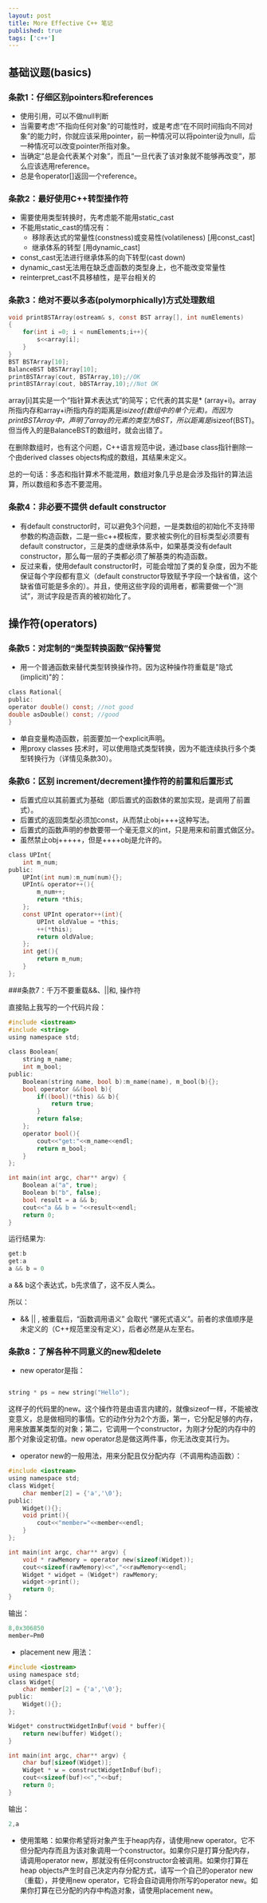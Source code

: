```yaml
---
layout: post
title: More Effective C++ 笔记
published: true
tags: ['c++']
---
```


## 基础议题(basics)

### 条款1：仔细区别pointers和references

- 使用引用，可以不做null判断
- 当需要考虑“不指向任何对象”的可能性时，或是考虑“在不同时间指向不同对象”的能力时，你就应该采用pointer，前一种情况可以将pointer设为null，后一种情况可以改变pointer所指对象。
- 当确定“总是会代表某个对象”，而且“一旦代表了该对象就不能够再改变”，那么应该选用reference。
- 总是令operator[]返回一个reference。

### 条款2：最好使用C++转型操作符

- 需要使用类型转换时，先考虑能不能用static_cast
- 不能用static_cast的情况有：
	- 移除表达式的常量性(constness)或变易性(volatileness) [用const_cast]
	- 继承体系的转型 [用dynamic_cast]
- const_cast无法进行继承体系的向下转型(cast down)
- dynamic_cast无法用在缺乏虚函数的类型身上，也不能改变常量性
- reinterpret_cast不具移植性，是平台相关的

### 条款3：绝对不要以多态(polymorphically)方式处理数组

```c
void printBSTArray(ostream& s, const BST array[], int numElements)
{
	for(int i =0; i < numElements;i++){
		s<<array[i];
	}
}
BST BSTArray[10];
BalanceBST bBSTArray[10];
printBSTArray(cout, BSTArray,10);//OK
printBSTArray(cout, bBSTArray,10);//Not OK
```
array[i]其实是一个“指针算术表达式”的简写；它代表的其实是* (array+i)。array所指内存和array+i所指内存的距离是i*sizeof(数组中的单个元素)。而因为printBSTArray中，声明了array的元素的类型为BST，所以距离是i*sizeof(BST)。但当传入的是BalanceBST的数组时，就会出错了。

在删除数组时，也有这个问题，C++语言规范中说，通过base class指针删除一个由derived classes objects构成的数组，其结果未定义。

总的一句话：多态和指针算术不能混用，数组对象几乎总是会涉及指针的算法运算，所以数组和多态不要混用。

### 条款4：非必要不提供 default constructor

- 有default constructor时，可以避免3个问题，一是类数组的初始化不支持带参数的构造函数，二是一些c++模板库，要求被实例化的目标类型必须要有default constructor，三是类的虚继承体系中，如果基类没有default constructor，那么每一层的子类都必须了解基类的构造函数。
- 反过来看，使用default constructor时，可能会增加了类的复杂度，因为不能保证每个字段都有意义（default constructor导致赋予字段一个缺省值，这个缺省值可能是多余的）。并且，使用这些字段的调用者，都需要做一个“测试”，测试字段是否真的被初始化了。

## 操作符(operators)

### 条款5：对定制的“类型转换函数”保持警觉

- 用一个普通函数来替代类型转换操作符。因为这种操作符重载是"隐式(implicit)"的：
```c
class Rational{
public:
operator double() const; //not good
double asDouble() const; //good
}
```

- 单自变量构造函数，前面要加一个explicit声明。
- 用proxy classes 技术时，可以使用隐式类型转换，因为不能连续执行多个类型转换行为（详情见条款30）。



### 条款6：区别 increment/decrement操作符的前置和后置形式

- 后置式应以其前置式为基础（即后置式的函数体的累加实现，是调用了前置式）。
- 后置式的返回类型必须加const，从而禁止obj++++这种写法。
- 后置式的函数声明的参数要带一个毫无意义的int，只是用来和前置式做区分。
- 虽然禁止obj+++++，但是++++obj是允许的。

```c
class UPInt{
	int m_num;
public:
	UPInt(int num):m_num(num){};
	UPInt& operator++(){
		m_num++;
		return *this;
	};
	const UPInt operator++(int){
		UPInt oldValue = *this;
		++(*this); 
		return oldValue;
	};
	int get(){
		return m_num;
	}	
};
```

###条款7：千万不要重载&&、||和, 操作符

直接贴上我写的一个代码片段：

```c
#include <iostream>
#include <string>
using namespace std;
	
class Boolean{
	string m_name;
	int m_bool;
public:
	Boolean(string name, bool b):m_name(name), m_bool(b){};
	bool operator &&(bool b){
		if((bool)(*this) && b){
			return true;
		}
		return false;
	};
	operator bool(){
		cout<<"get:"<<m_name<<endl;
		return m_bool;
	}
};

int main(int argc, char** argv) {
	Boolean a("a", true);
	Boolean b("b", false);
	bool result = a && b;
	cout<<"a && b = "<<result<<endl;
	return 0;
}
```

运行结果为:

```c
get:b
get:a
a && b = 0
```

a && b这个表达式，b先求值了，这不反人类么。

所以：

- && || , 被重载后，“函数调用语义” 会取代 “骡死式语义”。前者的求值顺序是未定义的（C++规范里没有定义），后者必然是从左至右。


### 条款8：了解各种不同意义的new和delete

- new operator是指：

```c

string * ps = new string("Hello");

```

这样子的代码里的new。这个操作符是由语言内建的，就像sizeof一样，不能被改变意义，总是做相同的事情。它的动作分为2个方面，第一，它分配足够的内存，用来放置某类型的对象；第二，它调用一个constructor，为刚才分配的内存中的那个对象设定初值。new operator总是做这两件事，你无法改变其行为。

- operator new的一般用法，用来分配且仅分配内存（不调用构造函数）：

```c
#include <iostream>
using namespace std;
class Widget{
	char member[2] = {'a','\0'};
public:
	Widget(){};
	void print(){
		cout<<"member="<<member<<endl;
	}
};

int main(int argc, char** argv) {
	void * rawMemory = operator new(sizeof(Widget));
	cout<<sizeof(rawMemory)<<","<<rawMemory<<endl;
	Widget * widget = (Widget*) rawMemory;
	widget->print();
	return 0;
}
```
输出：

```c
8,0x306850
member=Pm0
```



- placement new 用法：

```c
#include <iostream>
using namespace std;
class Widget{
	char member[2] = {'a','\0'};
public:
	Widget(){};
};

Widget* constructWidgetInBuf(void * buffer){
	return new(buffer) Widget();
}

int main(int argc, char** argv) {
	char buf[sizeof(Widget)];
	Widget * w = constructWidgetInBuf(buf);
	cout<<sizeof(buf)<<","<<buf;
	return 0;
}
``` 
输出：

```c
2,a
```

- 使用策略：如果你希望将对象产生于heap内存，请使用new operator。它不但分配内存而且为该对象调用一个constructor。如果你只是打算分配内存，请调用operator new，那就没有任何constructor会被调用。如果你打算在heap objects产生时自己决定内存分配方式，请写一个自己的operator new（重载），并使用new operator，它将会自动调用你所写的operator new。如果你打算在已分配的内存中构造对象，请使用placement new。